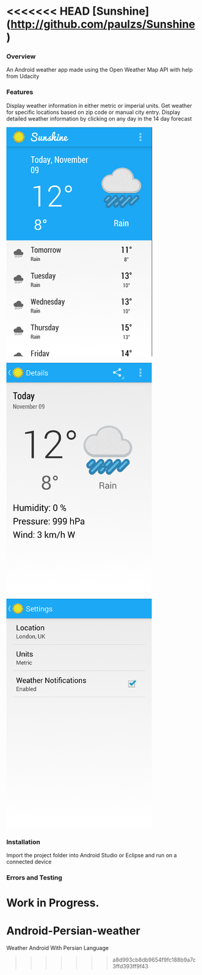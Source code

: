 <<<<<<< HEAD
[Sunshine] (http://github.com/paulzs/Sunshine)
==============================================

### Overview
An Android weather app made using the Open Weather Map API with help from Udacity

### Features
Display weather information in either metric or imperial units. Get weather for specific locations based on zip code or manual city entry. Display detailed weather information by clicking on any day in the 14 day forecast

![](https://raw.githubusercontent.com/paulzs/Sunshine/master/Sunshine1.png)

![](https://raw.githubusercontent.com/paulzs/Sunshine/master/Sunshine2.png)

![](https://raw.githubusercontent.com/paulzs/Sunshine/master/Sunshine3.png)

### Installation
Import the project folder into Android Studio or Eclipse and run on a connected device

### Errors and Testing
Work in Progress.
=======
# Android-Persian-weather
Weather Android With Persian Language
>>>>>>> a8d993cb8db9654f9fc188b9a7c3ffd393ff9f43
